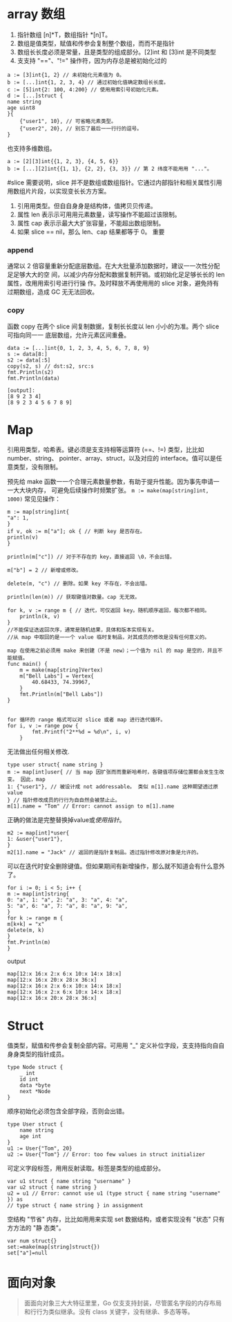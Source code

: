 # array 数组
1. 指针数组 [n]*T，数组指针 *[n]T。
2. 数组是值类型，赋值和传参会复制整个数组，⽽而不是指针
3. 数组⻓长度必须是常量，且是类型的组成部分。[2]int 和 [3]int 是不同类型
4. ⽀支持 "=="、"!=" 操作符，因为内存总是被初始化过的


```
a := [3]int{1, 2} // 未初始化元素值为 0。
b := [...]int{1, 2, 3, 4} // 通过初始化值确定数组⻓长度。
c := [5]int{2: 100, 4:200} // 使⽤用索引号初始化元素。
d := [...]struct {
name string
age uint8
}{
    {"user1", 10}, // 可省略元素类型。
    {"user2", 20}, // 别忘了最后⼀一⾏行的逗号。
}

```

也支持多维数组。
```
a := [2][3]int{{1, 2, 3}, {4, 5, 6}}
b := [...][2]int{{1, 1}, {2, 2}, {3, 3}} // 第 2 纬度不能⽤用 "..."。

```

#slice
需要说明，slice 并不是数组或数组指针。它通过内部指针和相关属性引⽤用数组⽚片段，以实现变⻓长⽅方案。
1.  引⽤用类型。但⾃自⾝身是结构体，值拷⻉贝传递。
2.  属性 len 表⽰示可⽤用元素数量，读写操作不能超过该限制。
3.  属性 cap 表⽰示最⼤大扩张容量，不能超出数组限制。
4.  如果 slice == nil，那么 len、cap 结果都等于 0。 重要

### append
通常以 2 倍容量重新分配底层数组。在⼤大批量添加数据时，建议⼀一次性分配⾜足够⼤大的空
间，以减少内存分配和数据复制开销。或初始化⾜足够⻓长的 len 属性，改⽤用索引号进⾏行操
作。及时释放不再使⽤用的 slice 对象，避免持有过期数组，造成 GC ⽆无法回收。

### copy
函数 copy 在两个 slice 间复制数据，复制⻓长度以 len ⼩小的为准。两个 slice 可指向同⼀一
底层数组，允许元素区间重叠。
```
data := [...]int{0, 1, 2, 3, 4, 5, 6, 7, 8, 9}
s := data[8:]
s2 := data[:5]
copy(s2, s) // dst:s2, src:s
fmt.Println(s2)
fmt.Println(data)

[output]:
[8 9 2 3 4]
[8 9 2 3 4 5 6 7 8 9]
```

# Map
引⽤用类型，哈希表。键必须是⽀支持相等运算符 (==、!=) 类型，⽐比如 number、string、
pointer、array、struct，以及对应的 interface。值可以是任意类型，没有限制。

预先给 make 函数⼀一个合理元素数量参数，有助于提升性能。因为事先申请⼀一⼤大块内存，
可避免后续操作时频繁扩张。
`m := make(map[string]int, 1000)`
常⻅见操作：
```
m := map[string]int{
"a": 1,
}
if v, ok := m["a"]; ok { // 判断 key 是否存在。
println(v)
}

println(m["c"]) // 对于不存在的 key，直接返回 \0，不会出错。

m["b"] = 2 // 新增或修改。

delete(m, "c") // 删除。如果 key 不存在，不会出错。

println(len(m)) // 获取键值对数量。cap ⽆无效。

for k, v := range m { // 迭代，可仅返回 key。随机顺序返回，每次都不相同。
    println(k, v)
}
//不能保证迭返回次序，通常是随机结果，具体和版本实现有关。
//从 map 中取回的是⼀一个 value 临时复制品，对其成员的修改是没有任何意义的。

map 在使用之前必须用 make 来创建（不是 new）；一个值为 nil 的 map 是空的，并且不能赋值。
func main() {
    m = make(map[string]Vertex)
    m["Bell Labs"] = Vertex{
        40.68433, 74.39967,
    }
    fmt.Println(m["Bell Labs"])
}


for 循环的 range 格式可以对 slice 或者 map 进行迭代循环。
for i, v := range pow {
        fmt.Printf("2**%d = %d\n", i, v)
    }
```

无法做出任何相关修改.
```
type user struct{ name string }
m := map[int]user{ // 当 map 因扩张⽽而重新哈希时，各键值项存储位置都会发⽣生改变。 因此，map
1: {"user1"}, // 被设计成 not addressable。 类似 m[1].name 这种期望透过原 value
} // 指针修改成员的⾏行为⾃自然会被禁⽌止。
m[1].name = "Tom" // Error: cannot assign to m[1].name
```
正确的做法是完整替换掉value或*使用指针*。
```
m2 := map[int]*user{
1: &user{"user1"},
}
m2[1].name = "Jack" // 返回的是指针复制品。透过指针修改原对象是允许的。
```

可以在迭代时安全删除键值。但如果期间有新增操作，那么就不知道会有什么意外了。
```
for i := 0; i < 5; i++ {
m := map[int]string{
0: "a", 1: "a", 2: "a", 3: "a", 4: "a",
5: "a", 6: "a", 7: "a", 8: "a", 9: "a",
}
for k := range m {
m[k+k] = "x"
delete(m, k)
}
fmt.Println(m)
}
```
output
```
map[12:x 16:x 2:x 6:x 10:x 14:x 18:x]
map[12:x 16:x 20:x 28:x 36:x]
map[12:x 16:x 2:x 6:x 10:x 14:x 18:x]
map[12:x 16:x 2:x 6:x 10:x 14:x 18:x]
map[12:x 16:x 20:x 28:x 36:x]
```

# Struct
值类型，赋值和传参会复制全部内容。可⽤用 "_" 定义补位字段，⽀支持指向⾃自⾝身类型的指针成员。
```
type Node struct {
    _ int
    id int
    data *byte
    next *Node
}
```
顺序初始化必须包含全部字段，否则会出错。
```
type User struct {
    name string
    age int
}
u1 := User{"Tom", 20}
u2 := User{"Tom"} // Error: too few values in struct initializer
```

可定义字段标签，⽤用反射读取。标签是类型的组成部分。
```
var u1 struct { name string "username" }
var u2 struct { name string }
u2 = u1 // Error: cannot use u1 (type struct { name string "username" }) as
// type struct { name string } in assignment
```

空结构 "节省" 内存，⽐比如⽤用来实现 set 数据结构，或者实现没有 "状态" 只有⽅方法的 "静
态类"。
```
var num struct{}
set:=make(map[string]struct{})
set["a"]=null
```

# 面向对象
>⾯面向对象三⼤大特征⾥里，Go 仅⽀支持封装，尽管匿名字段的内存布局和⾏行为类似继承。没有
class 关键字，没有继承、多态等等。


